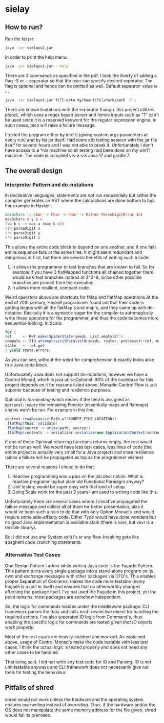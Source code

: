 # sielay

## How to run?
Run the fat jar:
```bash
java -jar sielayv2.jar
```
In order to print the help menu:
```bash
java -jar sielayv2.jar --help
```
There are 3 commands as specified in the pdf. I took the liberty of adding a flag -S or --seperator so that the user can specify desired seperator.
The flag is optional and hence can be omitted as well. Default seperator value is :::.
```bash
java -jar sielayv2.jar fill-data my/beautiful/dark/path -S ;
```
There are known limitations with the seperator though. this project utilizes picocli, which uses a regex based parser and hence inputs such as "?" can't be used since it is a reserved keyword for the regular expression engine. in such cases, pico will raise a failure message.

I tested the program either by intellij (giving custom args parameters at every run) and by fat jar itself. 
Had some a/b testing session with the jar file itself for several hours and I was not able to break it.
Unfortunately I don't have access to a *nix machine so all testing had been done on my win11 machine. 
The code is compiled vis-à-vis Java 17 and gradle 7.

## The overall design
### Interpreter Pattern and do-notations
In declarative languages, statements are not run sequentially but rather the compiler generates an AST where the calculations
are done bottom to top. For example in Haskell:
```haskell
max3chars :: Char -> Char -> Char -> Either ParseDigitError Int
max3chars x y z =
(\a b c -> max a (max b c))
<$> parseDigit x
<*> parseDigit y
<*> parseDigit z
```
This allows the entire code block to depend on one another, and if one fails entire sequence fails at the same time.
It might seem redundant and dangerous at first, but there are several benefits of writing such a code:
1. It allows the programmer to test branches that are known to fail. So for example if you have 3 flatMapped functions
all chained together there would be 6 test branches instead of 2^3=8, since other possible branches are pruned from the execution.
2. It allows more resilient, compact code. 

Weird operators above are shortcuts for fMap and flatMap operations.At the end of 20th century, Haskell programmer found out
that their code is getting bogus with all the flatMap's and map's, and they came up with do-notation. Basically it is a syntactic
sugar for the compiler to automagically write these operators for the programmer, and thus the code becomes more sequential-looking.
In Scala:
```scala
for {
ref     <- Ref.make(SpiderState(seeds, List.empty[E]))
compute <- ZIO.attempt(visitParallelN(seeds, router, processor)(ref, maxNumberOfFibers)).flatten
state   <- ref.get
} yield state.errors
```
As you can see, without the weird for comprehension it exactly looks alike to a Java code block.

Unfortunately Java does not support do-notations, however we have a Control Monad, which is java.utils::Optional.
99% of the codebase for this project depends on it for reasons listed above, Monadic Control Flow is just superior because
of testing and resilience purposes.

Optional is _terminating_ which means if the field is assigned as `Optional::empty` 
the remaining Functor (essentially maps and flatmaps) chains won't be run. For example in this line,
```java
context.readResource(Path.of(SOURCE_FILE_LOCATION))
.flatMap(this::validate)
.flatMap(source -> write(path, source))
.flatMap(contents -> serializer.serialize(new ApplicationContext(contents, seperator)));
```
if one of these Optional returning functions returns empty, the rest would not be run as well. We would have less test cases,
less lines of code (the entire project is actually very small for a Java project) and more resilience
(since a failure will be propagated as top as the programmer wishes)

There are several reasons I chose to do that:
1. Reactive programming was a plus on the job description. What is reactive programming but plain old Functional Paradigm anyway?
2. Unit testing would be super easy with that kind of setup.
3. Doing Scala work for the past 3 years I am used to writing code like this. 

Unfortunately there are several cases where I could've propagated the failure message and collect all of them for better presentation,
alas it would've been such a pain to do that with only Option Monad's and would require some side-effecty code. Either Type would have
done wonders but no good Java implementation is available afaik (there is vavr, but vavr is a terrible library).

But I did not use any System.exit()'s or any flow-breaking goto like spaghetti code crunching statements.

### Alternative Test Cases
One Design Pattern I adore while writing Java code is the Façade Pattern. This pattern turns every single package into a stand-alone
program on its own and exchange messages with other packages via DTO's. This enables proper Separation of Concerns, 
makes the code more testable (every Façade is a unit in itself) and ensures that no otherworldly changes affecting the package itself.
I've not used the Façade in this project, yet the point remains, most packages are somehow independent.

So, the logic for commands resides under the middleware package. CLI framework parses the data and calls each respective object 
for handling the required actions. I've also seperated IO logic from Command's, thus enabling the specific logic for commands
are tested _given that IO objects work properly._ 

Most of the test cases are heavily stubbed and mocked. As explained above, usage of Control Monad's make the code testable with 
less test cases. I think the actual logic is tested properly and does not need any other cases to be handled.

That being said, I did not write any test code for IO and Parsing. IO is not unit testable anyways and CLI framework does 
not necessarily give out tools for testing the behaviour. 


## Pitfalls of shred
shred would not work unless the hardware and the operating system ensures _overwriting_ instead of _overriding_.
Thus, if the hardware and/or the OS does not manipulate the same memory address for the file given, shred would fail its premises.
